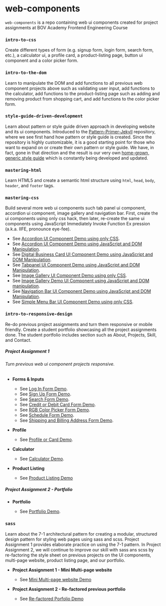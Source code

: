 # web-components

`web-components` is a repo containing web ui components created for project assignments at BOV Academy Frontend Engineering Course 

### `intro-to-css` 

Create different types of form (e.g. signup form, login form, search form, etc.), a calculator ui, a profile card, a product-listing page, button ui component and a color picker form.

### `intro-to-the-dom`

Learn to manipulate the DOM and add functions to all previous web component projects above such as validating user input, add functions to the calculator, add functions to the product-listing page such as adding and removing product from shopping cart, and add functions to the color picker form.

### `style-guide-driven-development`

Learn about pattern or style guide driven approach in developing website and its ui components.  Introduced to the [Pattern-Primer-Jekyll](https://github.com/opattison/Pattern-Primer-Jekyll "Pattern-Primer-Jekyll") repository, where we see first hand how pattern or style guide is created.  Since the repository is highly customizable, it is a good starting point for those who want to expand on or create their own pattern or style guide.  We have, in fact, gone in that direction and the result is our very own [home-grown, generic style guide](https://bruceleeo.github.io/ "Home grown, generic style guide") which is constantly being developed and updated.

### `mastering-html`

Learn HTML5 and create a semantic html structure using `html`, `head`, `body`, `header`, and `footer` tags.

### `mastering-css` 

Build several more web ui components such tab panel ui component, accordion ui component, image gallery and navigation bar.  First, create the ui components using only css hack, then later, re-create the same ui components using JavaScript Immediately Invoke Function Ex
pression (a.k.a. IIFE, pronounce eye-fee).

- See [Accordion UI Component Demo using only CSS](https://bruceleeo.github.io/web-components/mastering-css/web/accordionUI.html "Accordion UI Component Demo using only CSS").
- See [Accordion UI Component Demo using JavaScript and DOM Manipulation](https://bruceleeo.github.io/web-components/mastering-css/web/accordionUIwithJS.html "Accordion UI Component using JavaScript and DOM Manipulation").
- See [Digital Business Card UI Component Demo using JavaScript and DOM Manipulation](https://bruceleeo.github.io/web-components/mastering-css/web/digitalBusinessCard.html "Digital Business Card UI Component Demo using JavaScript and DOM Manipulation").
- See [Tabpanel UI Component Demo using JavaScript and DOM Manipulation](https://bruceleeo.github.io/web-components/mastering-css/web/tabPanelUI.html "Tabpanel UI Component Demo using JavaScript and DOM Manipulation").
- See [Image Gallery UI Component Demo using only CSS](https://bruceleeo.github.io/web-components/mastering-css/web/imageGallery.html "Image Gallery using CSS only").  
- See [Image Gallery Demo UI Component using JavaScript and DOM manipulation](https://bruceleeo.github.io/web-components/mastering-css/web/imageGalleryJS.html "Image Gallery UI Component Demo using JavaScipt and DOM Manipulation").
- See [Navigation Bar UI Component Demo using JavaScript and DOM Manipulation](https://bruceleeo.github.io/web-components/mastering-css/web/navbarUI.html "Navigation Bar UI Component using JavaScript and DOM Manipulation").
- See [Simple Menu Bar UI Component Demo using only CSS](https://bruceleeo.github.io/web-components/mastering-css/web/simple-menu-bar.html "Simple Menu Bar UI Component Demo using only CSS").

### `intro-to-responsive-design` 

Re-do previous project assignments and turn them responsive or mobile friendly.  Create a student portfolio showcasing all the project assignments done.  The student portfolio includes section such as About, Projects, Skill, and Contact. 

##### Project Assignment 1 

###### Turn previous web ui component projects responsive.

- **Forms & Inputs**

	- See [Log In Form Demo](https://bruceleeo.github.io/web-components/intro-to-responsive-design/web/ui/form/login.html "Log In Form").
	- See [Sign Up Form Demo](https://bruceleeo.github.io/web-components/intro-to-responsive-design/web/ui/form/signup.html "Sign Up Form").
	- See [Search Form Demo](https://bruceleeo.github.io/web-components/intro-to-responsive-design/web/ui/form/search.html "Search Form").
	- See [Credit or Debit Card Form Demo](https://bruceleeo.github.io/web-components/intro-to-responsive-design/web/ui/form/ccdc.html "Credit or Debit Card Form").
	- See [RGB Color Picker Form Demo](https://bruceleeo.github.io/web-components/intro-to-responsive-design/web/ui/form/rgbColor.html "RGB Color Picker").
	- See [Schedule Form Demo](https://bruceleeo.github.io/web-components/intro-to-responsive-design/web/ui/form/schedule.html "Schedule Form").
	- See [Shipping and Billing Address Form Demo](https://bruceleeo.github.io/web-components/intro-to-responsive-design/web/ui/form/sbAddress.html "Shipping and Billing Form").

- **Profile**

	- See [Profile or Card Demo](https://bruceleeo.github.io/web-components/intro-to-responsive-design/web/ui/profile/profile.html "Profile or Card UI Component").

- **Calculator**

	- See [Calculator Demo](https://bruceleeo.github.io/web-components/intro-to-responsive-design/web/ui/calculator/calculator.html "Calculator").

- **Product Listing**

	- See [Product Listing Demo](https://bruceleeo.github.io/web-components/intro-to-responsive-design/web/ui/product-listing/productListing.html "Product Listing Page")

##### Project Assignment 2 - Portfolio

- **Portfolio**

	- See [Portfolio Demo](https://bruceleeo.github.io/web-components/intro-to-responsive-design/web/portfolio/portfolio.html "Leonardo de Leon Portfolio"). 

### `sass`

Learn about the 7-1 architectural pattern for creating a modular, structured design pattern for styling web pages using sass and scss.  Project Assignment 1 provides elaborate practice on using the 7-1 pattern.  In Project Assignment 2, we will continue to improve our skill with sass ans scss by re-factoring the style sheet on previous projects on the UI components, multi-page website, product listing page, and our portfolio.   

- **Project Assignment 1 - Mini Multi-page website**

	- See [Mini Multi-page website Demo](https://bruceleeo.github.io/web-components/sass/pa/pa1-index.html "Mini Multi-page website demo")

- **Project Assignment 2 - Re-factored previous portfolio**	

	- See [Re-factored Porfolio Demo](https://bruceleeo.github.io/web-components/sass/pa2/portfolio.html "Re-factored Portfolio demo")
